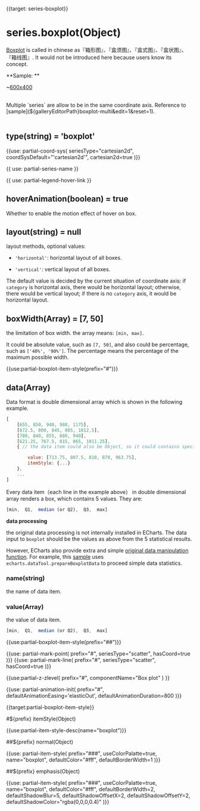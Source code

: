 
{{target: series-boxplot}}

# series.boxplot(Object)

[Boxplot](https://en.wikipedia.org/wiki/Box_plot) is called in chinese as『箱形图』、『盒须图』、『盒式图』、『盒状图』、『箱线图』. It would not be introduced here because users know its concept.

**Sample: **

~[600x400](${galleryViewPath}boxplot-light-velocity&edit=1&reset=1)

<br>
Multiple `series` are allow to be in the same coordinate axis. Reference to [sample](${galleryEditorPath}boxplot-multi&edit=1&reset=1). 

<br>
<br>

## type(string) = 'boxplot'

{{use: partial-coord-sys(
    seriesType="cartesian2d",
    coordSysDefault="'cartesian2d'",
    cartesian2d=true
)}}


{{ use: partial-series-name }}

{{ use: partial-legend-hover-link }}

## hoverAnimation(boolean) = true

Whether to enable the motion effect of hover on box.  


## layout(string) = null

layout methods, optional values: 

+ `'horizontal'`: horizontal layout of all boxes.

+ `'vertical'`: vertical layout of all boxes.

The default value is decided by the current situation of coordinate axis: if `category` is horizontal axis, there would be horizontal layout; otherwise, there would be vertical layout; if there is no `category` axis, it would be horizontal layout.  


## boxWidth(Array) = [7, 50]

the limitation of box width. the array means: `[min, max]`.

It could be absolute value, such as `[7, 50]`, and also could be percentage, such as `['40%', '90%']`. The percentage means the percentage of the maximum possible width. 


{{use:partial-boxplot-item-style(prefix="#")}}


## data(Array)

Data format is double dimensional array which is shown in the following example. 

```javascript
[
    [655, 850, 940, 980, 1175],
    [672.5, 800, 845, 885, 1012.5],
    [780, 840, 855, 880, 940],
    [621.25, 767.5, 815, 865, 1011.25],
    { // the data item could also be Object, so it could contains special setting values for this data item.

        value: [713.75, 807.5, 810, 870, 963.75],
        itemStyle: {...}
    },
    ...
]
```

Every data item（each line in the example above） in double dimensional array renders a box, which contains 5 values. They are:

```javascript
[min,  Q1,  median (or Q2),  Q3,  max]
```

**data processing**

the original data processing is not internally installed in ECharts. The data input to `boxplot` should be the values as above from the 5 statistical results. 

However, ECharts also provide extra and simple [original data manipulation function](https://github.com/ecomfe/echarts/tree/dev-3.0.0/extension/dataTool). For example, this [sample](${galleryEditorPath}boxplot-light-velocity&edit=1&reset=1) uses `echarts.dataTool.prepareBoxplotData` to proceed simple data statistics.


### name(string)

the name of data item. 

### value(Array)

the value of data item.

```javascript
[min,  Q1,  median (or Q2),  Q3,  max]
```

{{use:partial-boxplot-item-style(prefix="##")}}


{{use: partial-mark-point(
    prefix="#",
    seriesType="scatter",
    hasCoord=true
)}}
{{use: partial-mark-line(
    prefix="#",
    seriesType="scatter",
    hasCoord=true
)}}

{{use:partial-z-zlevel(
    prefix="#",
    componentName="Box plot"
) }}

{{use: partial-animation-init(
    prefix="#",
    defaultAnimationEasing='elasticOut',
    defaultAnimationDuration=800
)}}













{{target:partial-boxplot-item-style}}

#${prefix} itemStyle(Object)

{{use:partial-item-style-desc(name="boxplot")}}


##${prefix} normal(Object)

{{use: partial-item-style(
    prefix="###",
    useColorPalatte=true,
    name="boxplot",
    defaultColor="#fff",
    defaultBorderWidth=1
)}}


##${prefix} emphasis(Object)

{{use: partial-item-style(
    prefix="###",
    useColorPalatte=true,
    name="boxplot",
    defaultColor="#fff",
    defaultBorderWidth=2,
    defaultShadowBlur=5,
    defaultShadowOffsetX=2,
    defaultShadowOffsetY=2,
    defaultShadowColor="rgba(0,0,0,0.4)"
)}}
